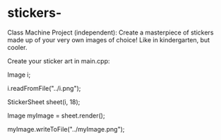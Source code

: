 # stickers-
Class Machine Project (independent): Create a masterpiece of stickers made up of your very own images of choice! Like in kindergarten, but cooler.

Create your sticker art in main.cpp:

Image i;        

i.readFromFile("../i.png");

StickerSheet sheet(i, 18);

Image myImage = sheet.render();

myImage.writeToFile("../myImage.png");

